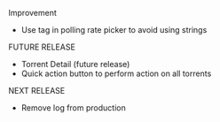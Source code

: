 Improvement

-	Use tag in polling rate picker to avoid using strings

FUTURE RELEASE

-	Torrent Detail (future release)
-	Quick action button to perform action on all torrents

NEXT RELEASE

-	Remove log from production
